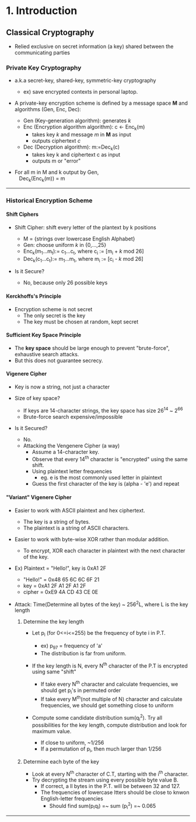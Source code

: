 # 1. Introduction

## **Classical Cryptography**
- Relied exclusive on secret information (a key) shared between the communicating parties

### **Private Key Cryptography**
- a.k.a secret-key, shared-key, symmetric-key cryptography
    - ex) save encrypted contexts in personal laptop.
- A private-key encryption scheme is defined by a message space __M__ and algorithms (Gen, Enc, Dec):
    - Gen (Key-generation algorithm): generates _k_
    - Enc (Encryption algorithm algorithm): c <- Enc<sub>k</sub>(m)
        - takes key _k_ and message _m_ in __M__ as input
        - outputs ciphertext _c_
    - Dec (Decryption algorithm): m:=Dec<sub>k</sub>(c)
        - takes key k and ciphertext c as input
        - outputs m or "error"

- For all m in M and k output by Gen,</br>
    &nbsp;&nbsp; Dec<sub>k</sub>(Enc<sub>k</sub>(m)) = m

---
### **Historical Encryption Scheme**

#### Shift Ciphers
- Shift Cipher: shift every letter of the plantext by k positions
    - M = {strings over lowercase English Alphabet}
    - Gen: choose uniform _k_ in {0,...,25}
    - Enc<sub>k</sub>(m<sub>1</sub>...m<sub>t</sub>):= c<sub>1</sub>...c<sub>t</sub>, where c<sub>i</sub> := [m<sub>i</sub> + _k_ mod 26]
    - Dec<sub>k</sub>(c<sub>1</sub>...c<sub>t</sub>):= m<sub>1</sub>...m<sub>t</sub>, where m<sub>i</sub> := [c<sub>i</sub> - _k_ mod 26]

- Is it Secure?
    - No, because only 26 possible keys


#### Kerckhoffs's Principle
- Encryption scheme is not secret
    - The only secret is the key
    - The key must be chosen at random, kept secret

#### Sufficient Key Space Principle
- The __key space__ should be large enough to prevent "brute-force", exhaustive search attacks.
- But this does not guarantee secrecy.

#### Vigenere Cipher
- Key is now a string, not just a character
- Size of key space?
    - If keys are 14-character strings, the key space has size 26<sup>14</sup> ~ 2<sup>66</sup>
    - Brute-force search expensive/impossible

- Is it Secured?
    - No.
    - Attacking the Vengenere Cipher (a way)
        - Assume a 14-character key.
        - Observe that every 14<sup>th</sup> character is "encrypted" using the same shift.
        - Using plaintext letter frequencies
            - eg. e is the most commonly used letter in plaintext
        - Guess the first character of the key is (alpha - 'e') and repeat

#### "Variant" Vigenere Cipher
- Easier to work with ASCII plaintext and hex ciphertext.
    - The key is a string of bytes.
    - The plaintext is a string of ASCII characters.
- Easier to work with byte-wise XOR rather than modular addition.
    - To encrypt, XOR each character in plaintext with the next character of the key.
- Ex) Plaintext = "Hello!", key is 0xA1 2F
    - "Hello!" = 0x48 65 6C 6C 6F 21
    - key      = 0xA1 2F A1 2F A1 2F
    - cipher   = 0xE9 4A CD 43 CE 0E

- Attack: Time(Determine all bytes of the key) ~ 256<sup>2</sup>L, where L is the key length
    1. Determine the key length
        - Let p<sub>i</sub> (for 0<=i<=255) be the frequency of byte i in P.T.
            - ex) p<sub>97</sub> = frequency of 'a'
            - The distribution is far from uniform.
        - If the key length is N, every N<sup>th</sup> character of the P.T is encrypted using same "shift"
            - If take every N<sup>th</sup> character and calculate frequencies, we should get p<sub>i</sub>'s in permuted order
            - If take every M<sup>th</sup>(not multiple of N) character and calculate frequencies, we should get something close to uniform

        - Compute some candidate distribution sum(q<sub>i</sub><sup>2</sup>). Try all possibilities for the key length, compute distribution and look for maximum value.
            - If close to uniform, ~1/256
            - If a permutation of p<sub>i</sub>, then much larger than 1/256

    2. Determine each byte of the key
        - Look at every N<sup>th</sup> character of C.T, starting with the i<sup>th</sup> character.
        - Try decrypting the stream using every possible byte value B.
            - If correct, a ll bytes in the P.T. will be between 32 and 127.
            - The frequencies of lowercase ltters should be close to knwon English-letter frequencies
                - Should find sum(p<sub>i</sub>q<sub>i</sub>) =~ sum (p<sub>i</sub><sup>2</sup>) =~ 0.065


---


